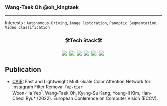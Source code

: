 ### Wang-Taek Oh @oh_kingtaek
- - -
Interests : `Autonomous Driving`, `Image Restoration`, `Panoptic Segmentation`, `Video Classification`


<h3 align="center"> 🛠️Tech Stack🛠️️ </h3>

<p align="center">
<img src="https://img.shields.io/badge/Python-3766AB?style=flat-square&logo=Python&logoColor=white"/></a>&nbsp 
<img src="https://img.shields.io/badge/C++-00599C?style=flat-square&logo=C&2B%2B&logoColor=white"/></a>&nbsp 
<img src="https://img.shields.io/badge/Qt-41CD52?style=flat-square&logo=Qt&logoColor=white"/></a>&nbsp 
<img src="https://img.shields.io/badge/PyTorch-EE4C2C?style=flat-square&logo=Pytorch&logoColor=white"/></a>&nbsp 
<img src="https://img.shields.io/badge/PyTorch Lightning-792EE5?style=flat-square&logo=PyTorch Lightning&logoColor=white"/></a>&nbsp 
<img src="https://img.shields.io/badge/Slack-4A154B?style=flat-square&logo=Slack&logoColor=white"/></a>&nbsp 

## Publication
* [CAIR](https://arxiv.org/abs/2208.14039): Fast and Lightweight Multi-Scale Color Attention Network for Instagram Filter Removal `Top-tier` <br>
Woon-Ha Yeo<sup>1</sup>, Wang-Taek Oh, Kyung-Su Kang, Young-Il Kim, Han-Cheol Ryu* (2022). European Conference on Computer Vision (ECCV).
